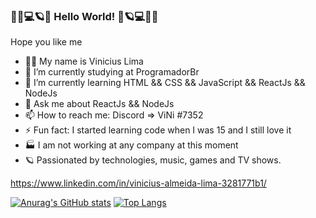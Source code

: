 ### 🤘🎸💻🪐🌌 Hello World! 🌌🪐💻🎸🤘

Hope you like me

- 🙋‍♂️ My name is Vinicius Lima
- 🔭 I’m currently studying at ProgramadorBr
- 📓 I’m currently learning HTML && CSS && JavaScript && ReactJs && NodeJs
- 💬 Ask me about ReactJs && NodeJs
- 📫 How to reach me: Discord => ViNi #7352
- ⚡ Fun fact: I started learning code when I was 15 and I still love it
- 🏭 I am not working at any company at this moment
- 🪐 Passionated by technologies, music, games and TV shows.



https://www.linkedin.com/in/vinicius-almeida-lima-3281771b1/

[![Anurag's GitHub stats](https://github-readme-stats.vercel.app/api?username=ViniciusLima10&theme=tokyonight)](https://github.com/anuraghazra/github-readme-stats)
[![Top Langs](https://github-readme-stats.vercel.app/api/top-langs/?username=ViniciusLima10&layout=compact)](https://github.com/anuraghazra/github-readme-stats)
